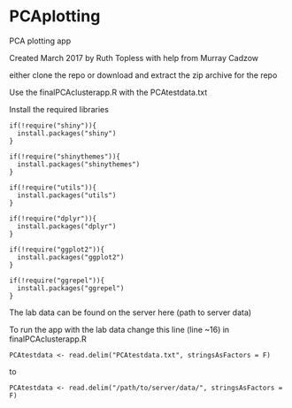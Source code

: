 # PCAplotting
PCA plotting app

Created March 2017 by Ruth Topless with help from Murray Cadzow

either clone the repo or download and extract the zip archive for the repo




Use the finalPCAclusterapp.R with the PCAtestdata.txt

Install the required libraries
```
if(!require("shiny")){
  install.packages("shiny")
}

if(!require("shinythemes")){
  install.packages("shinythemes")
}

if(!require("utils")){
  install.packages("utils")
}

if(!require("dplyr")){
  install.packages("dplyr")
}

if(!require("ggplot2")){
  install.packages("ggplot2")
}

if(!require("ggrepel")){
  install.packages("ggrepel")
}
```


The lab data can be found on the server here (path to server data)

To run the app with the lab data change this line (line ~16) in finalPCAclusterapp.R

```
PCAtestdata <- read.delim("PCAtestdata.txt", stringsAsFactors = F)
```

to 
```
PCAtestdata <- read.delim("/path/to/server/data/", stringsAsFactors = F)
```

